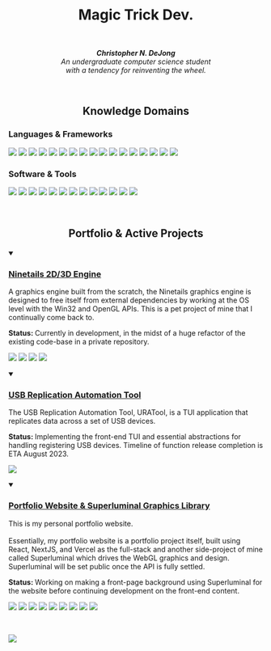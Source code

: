 <h1 align="center">Magic Trick Dev.</h1>
<br />
<p align="center"><i><strong>Christopher N. DeJong</strong><br/>
An undergraduate computer science student<br/>
with a tendency for reinventing the wheel.
</i></p>
<br/>

<h2 align="center">Knowledge Domains</h2>

<h3>Languages & Frameworks</h3>

![](https://img.shields.io/badge/c-black?style=for-the-badge&logo=c) 
![](https://img.shields.io/badge/CPP-black?style=for-the-badge&logo=cplusplus)
![](https://img.shields.io/badge/OpenGL-black?style=for-the-badge&logo=opengl)
![](https://img.shields.io/badge/Win32-black?style=for-the-badge&logo=windows)
![](https://img.shields.io/badge/JavaScript-black?style=for-the-badge&logo=javascript)
![](https://img.shields.io/badge/TypeScript-black?style=for-the-badge&logo=typescript)
![](https://img.shields.io/badge/WebAssembly-black?style=for-the-badge&logo=webassembly)
![](https://img.shields.io/badge/React-black?style=for-the-badge&logo=react)
![](https://img.shields.io/badge/NextJS-black?style=for-the-badge&logo=nextdotjs)
![](https://img.shields.io/badge/Material_UI-black?style=for-the-badge&logo=mui)
![](https://img.shields.io/badge/HTML5-black?style=for-the-badge&logo=html5)
![](https://img.shields.io/badge/CSS3-black?style=for-the-badge&logo=css3)
![](https://img.shields.io/badge/CSharp-black?style=for-the-badge&logo=csharp)
![](https://img.shields.io/badge/Python-black?style=for-the-badge&logo=python)
![](https://img.shields.io/badge/php-black?style=for-the-badge&logo=php)
![](https://img.shields.io/badge/gnubash-black?style=for-the-badge&logo=gnubash)
![](https://img.shields.io/badge/lua-black?style=for-the-badge&logo=lua)

<h3>Software & Tools</h3>

![](https://img.shields.io/badge/Neovim-black?style=for-the-badge&logo=neovim)
![](https://img.shields.io/badge/Visual_Studio-black?style=for-the-badge&logo=visualstudio)
![](https://img.shields.io/badge/Visual_Studio_Code-black?style=for-the-badge&logo=visualstudiocode)
![](https://img.shields.io/badge/Photoshop-black?style=for-the-badge&logo=adobephotoshop)
![](https://img.shields.io/badge/Illustrator-black?style=for-the-badge&logo=adobeillustrator)
![](https://img.shields.io/badge/Unity3D-black?style=for-the-badge&logo=unity)
![](https://img.shields.io/badge/Git-black?style=for-the-badge&logo=git)
![](https://img.shields.io/badge/github-black?style=for-the-badge&logo=github)
![](https://img.shields.io/badge/PowerShell-black?style=for-the-badge&logo=powershell)
![](https://img.shields.io/badge/Windows_Terminal-black?style=for-the-badge&logo=windowsterminal)
![](https://img.shields.io/badge/vercel-black?style=for-the-badge&logo=vercel)
![](https://img.shields.io/badge/mysql-black?style=for-the-badge&logo=mysql)
![](https://img.shields.io/badge/microsoftsqlserver-black?style=for-the-badge&logo=microsoftsqlserver)

<br />
<h2 align="center">Portfolio & Active Projects</h2>



<details open>
<summary>
    <h3><a href="https://github.com/magictrick-dev/NinetailsX">Ninetails 2D/3D Engine</a></h3>
    <p>
        A graphics engine built from the scratch, the Ninetails graphics engine is designed to free itself from
        external dependencies by working at the OS level with the Win32 and OpenGL APIs. This is a pet
        project of mine that I continually come back to.
    </p>
</summary>
    
<p>
    <strong>Status: </strong>
    Currently in development, in the midst of a huge refactor of the
    existing code-base in a private repository.
</p>
    
![](https://img.shields.io/badge/CPP-black?style=for-the-badge&logo=cplusplus)
![](https://img.shields.io/badge/OpenGL-black?style=for-the-badge&logo=opengl)
![](https://img.shields.io/badge/Win32-black?style=for-the-badge&logo=windows)
![](https://img.shields.io/badge/Visual_Studio-black?style=for-the-badge&logo=visualstudio)

</details>

<details open>
<summary>
    <h3><a href="https://github.com/magictrick-dev/uratool">USB Replication Automation Tool</a></h3>
    <p>
        The USB Replication Automation Tool, URATool, is a TUI application that replicates data across
        a set of USB devices. 
    </p>
</summary>
    
<p>
    <strong>Status: </strong>
    Implementing the front-end TUI and essential abstractions for handling registering USB devices.
    Timeline of function release completion is ETA August 2023.
</p>
    
![](https://img.shields.io/badge/CPP-black?style=for-the-badge&logo=cplusplus)

</details>

</details>

<details open>
<summary>
    <h3><a href="https://magictricdev.vercel.app">Portfolio Website & Superluminal Graphics Library</a></h3>
    <p>
        This is my personal portfolio website. <br/><br/>
        Essentially, my portfolio website is a portfolio project itself, built using React, NextJS,
        and Vercel as the full-stack and another side-project of mine called Superluminal which drives
        the WebGL graphics and design. Superluminal will be set public once the API is fully settled.
    </p>
</summary>
    
<p>
    <strong>Status: </strong>
    Working on making a front-page background using Superluminal for the website before continuing
    development on the front-end content.
</p>
    
![](https://img.shields.io/badge/CPP-black?style=for-the-badge&logo=cplusplus)
![](https://img.shields.io/badge/WebAssembly-black?style=for-the-badge&logo=webassembly)
![](https://img.shields.io/badge/JavaScript-black?style=for-the-badge&logo=javascript)
![](https://img.shields.io/badge/TypeScript-black?style=for-the-badge&logo=typescript)
![](https://img.shields.io/badge/React-black?style=for-the-badge&logo=react)
![](https://img.shields.io/badge/NextJS-black?style=for-the-badge&logo=nextdotjs)
![](https://img.shields.io/badge/Material_UI-black?style=for-the-badge&logo=mui)
![](https://img.shields.io/badge/HTML5-black?style=for-the-badge&logo=html5)
![](https://img.shields.io/badge/CSS3-black?style=for-the-badge&logo=css3)

</details>

<br />

![](https://komarev.com/ghpvc/?username=magictrick-dev)



